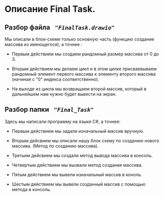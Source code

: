 # Описание Final Task.

## Разбор файла *` "FinalTask.drawio"`*
Мы описали в блок-схеме только основную часть (функцию создание массива из имеющегося), а точнее : 

- Первым действием мы создаем рандомный размер массива от 0 до 3.

- Вторым действием мы делаем цикл и в этом цилке присваевываем рандомный элемент первого массива к элементу второго массива (начиная с "0" индекса соответственно).

- На выходе из цикла мы возвращаем второй массив, который в дальнейшем нам нужно будет вывести на экран.

## Разбор папки *` "Final_Task"`*
Здесь мы написали программу на языке С#, а точнее: 
 - Первым действием мы задали изначальный массив вручную.

 - Вторым  дейсвием мы описали нашу блок схему по созданию нового массива. (Метод по созданию массива).

 - Третьим дейсвием мы создали метод вывода массива в консоль.

- Четвертым действием мы вызвали метод создания массива.

- Пятым действием мы вывели изначальный массив в коноль. 

- Шестым действием мы вывели созданный массив с помощью метода в консоль.
